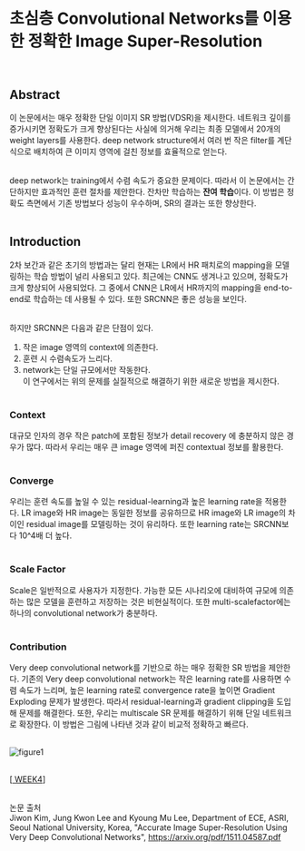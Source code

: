 # 초심층 Convolutional Networks를 이용한 정확한 Image Super-Resolution <br><br>

## Abstract <br>
이 논문에서는 매우 정확한 단일 이미지 SR 방법(VDSR)을 제시한다. 네트워크 깊이를 증가시키면 정확도가 크게 향상된다는 사실에 의거해 우리는 최종 모델에서 20개의 weight layers를 사용한다.
deep network structure에서 여러 번 작은 filter를 계단식으로 배치하여 큰 이미지 영역에 걸친 정보를 효율적으로 얻는다. <br><br>

deep network는 training에서 수렴 속도가 중요한 문제이다. 따라서 이 논문에서는 간단하지만 효과적인 훈련 절차를 제안한다. 잔차만 학습하는 **잔여 학습**이다.
이 방법은 정확도 측면에서 기존 방법보다 성능이 우수하며, SR의 결과는 또한 향상한다. <br><br>

## Introduction <br>
2차 보간과 같은 초기의 방법과는 달리 현재는 LR에서 HR 패치로의 mapping을 모델링하는 학습 방법이 널리 사용되고 있다. 최근에는 CNN도 생겨나고 있으며, 정확도가 크게 향상되어 사용되었다. 그 중에서 CNN은 LR에서 HR까지의 mapping을 end-to-end로 학습하는 데 사용될 수 있다. 또한 SRCNN은 좋은 성능을 보인다. <br><br>

하지만 SRCNN은 다음과 같은 단점이 있다. <br>
1. 작은 image 영역의 context에 의존한다. <br>
2. 훈련 시 수렴속도가 느리다. <br>
3. network는 단일 규모에서만 작동한다. <br>
이 연구에서는 위의 문제를 실질적으로 해결하기 위한 새로운 방법을 제시한다. <br><br>

### Context
대규모 인자의 경우 작은 patch에 포함된 정보가 detail recovery 에 충분하지 않은 경우가 많다. 따라서 우리는 매우 큰 image 영역에 퍼진 contextual 정보를 활용한다. <br><br>

### Converge
우리는 훈련 속도를 높일 수 있는 residual-learning과 높은 learning rate을 적용한다. LR image와 HR image는 동일한 정보를 공유하므로 HR image와 LR image의 차이인 residual image를 모델링하는 것이 유리하다. 또한 learning rate는 SRCNN보다 10^4배 더 높다. <br><br>

### Scale Factor
Scale은 일반적으로 사용자가 지정한다. 가능한 모든 시나리오에 대비하여 규모에 의존하는 많은 모델을 훈련하고 저장하는 것은 비현실적이다. 또한 multi-scalefactor에는 하나의 convolutional network가 충분하다. <br><br>

### Contribution
Very deep convolutional network를 기반으로 하는 매우 정확한 SR 방법을 제안한다. 기존의 Very deep convolutional network는 작은 learning rate를 사용하면 수렴 속도가 느리며, 높은 learning rate로 convergence rate을 높이면 Gradient Exploding 문제가 발생한다. 따라서 residual-learning과 gradient clipping을 도입해 문제를 해결한다. 또한, 우리는 multiscale SR 문제를 해결하기 위해 단일 네트워크로 확장한다. 
이 방법은 그림에 나타낸 것과 같이 비교적 정확하고 빠르다. <br><br>

![figure1](https://user-images.githubusercontent.com/57740560/93744042-18059100-fc2c-11ea-96b7-8c28b82477fc.png) <br><br>

[<a href = "https://github.com/yeji-seong/Deep-Learning-Paper-Study/blob/master/Papers/WEEK4/Accurate%20Image%20Super-Resolution%20Using%20Very%20Deep%20Convolutional%20Networks.md"> WEEK4</a>] <br><br>

논문 출처 <br>
Jiwon Kim, Jung Kwon Lee and Kyoung Mu Lee, Department of ECE, ASRI, Seoul National University, Korea, "Accurate Image Super-Resolution Using Very Deep Convolutional Networks", https://arxiv.org/pdf/1511.04587.pdf

